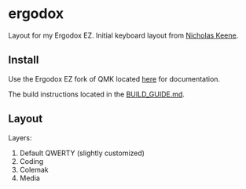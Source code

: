 # ergodox

Layout for my Ergodox EZ. Initial keyboard layout from [Nicholas Keene][keene].

## Install

Use the Ergodox EZ fork of QMK located [here][qmk] for documentation.

The build instructions located in the [BUILD_GUIDE.md][build].

## Layout

Layers:

1. Default QWERTY (slightly customized)
2. Coding
3. Colemak
4. Media

[qmk]: https://github.com/jackhumbert/qmk_firmware
[build]: https://github.com/jackhumbert/qmk_firmware/blob/master/BUILD_GUIDE.md
[keene]: http://nicholas.rinard.us/2016/03/ergodox-ez-layout.html
